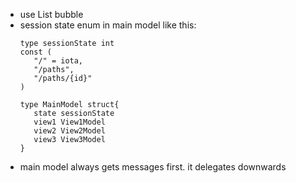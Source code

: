 - use List bubble
- session state enum in main model like this:
    ```golang
    type sessionState int
    const (
       "/" = iota,
       "/paths",
       "/paths/{id}"
    )

    type MainModel struct{
       state sessionState 
       view1 View1Model
       view2 View2Model
       view3 View3Model
    }
    ```
- main model always gets messages first. it delegates downwards
